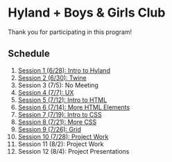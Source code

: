 # Hyland + Boys & Girls Club
Thank you for participating in this program!

## Schedule
1. [Session 1 (6/28): Intro to Hyland]()
1. [Session 2 (6/30): Twine](https://hytechcamps.github.io/twine/)
1. Session 3 (7/5): No Meeting
1. [Session 4 (7/7): UX]()
1. [Session 5 (7/12): Intro to HTML](Session5HtmlIntro/StudentDesc.md)
1. [Session 6 (7/14): More HTML Elements](Session6HtmlContinued/StudentDesc.md)
1. [Session 7 (7/19): Intro to CSS](Session7CssIntro/StudentDesc.md)
1. [Session 8 (7/21): More CSS](Session8CssSelectors/StudentDesc.md)
1. [Session 9 (7/26): Grid](Session9Grid/StudentDesc.md)
1. [Session 10 (7/28): Project Work](Session10FinalProject/StudentDesc.md)
1. Session 11 (8/2): Project Work
1. Session 12 (8/4): Project Presentations